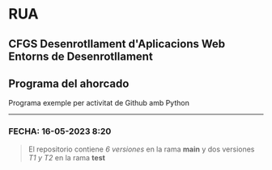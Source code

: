 # RUA

CFGS Desenrotllament d'Aplicacions Web
Entorns de Desenrotllament
---
## Programa del ahorcado

Programa exemple per activitat de Github amb Python

---
### FECHA: 16-05-2023 8:20
>El repositorio contiene *6 versiones* en la rama **main** y dos versiones *T1 y T2* en la rama **test**

